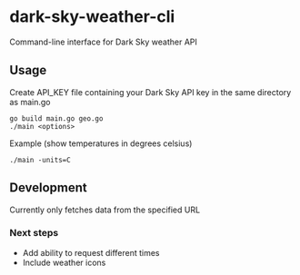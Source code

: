 # dark-sky-weather-cli
Command-line interface for Dark Sky weather API

## Usage
Create API_KEY file containing your Dark Sky API key in the same directory as main.go
```
go build main.go geo.go
./main <options>
``` 
Example (show temperatures in degrees celsius)
```
./main -units=C
```
## Development
Currently only fetches data from the specified URL

### Next steps 
* Add ability to request different times
* Include weather icons
